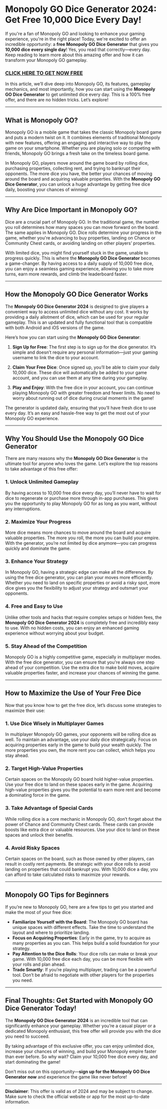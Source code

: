 # Monopoly GO Dice Generator 2024: Get Free 10,000 Dice Every Day!

If you're a fan of Monopoly GO and looking to enhance your gaming experience, you're in the right place! Today, we're excited to offer an incredible opportunity: a **free Monopoly GO Dice Generator** that gives you **10,000 dice every single day**! Yes, you read that correctly—every day. Keep reading to learn more about this amazing offer and how it can transform your Monopoly GO gameplay.

### [CLICK HERE TO GET NOW FREE](https://freeforyou.xyz/monopoly/go/)

In this article, we’ll dive deep into Monopoly GO, its features, gameplay mechanics, and most importantly, how you can start using the **Monopoly GO Dice Generator** to get unlimited dice every day. This is a 100% free offer, and there are no hidden tricks. Let’s explore!

---

## What is Monopoly GO?

Monopoly GO is a mobile game that takes the classic Monopoly board game and puts a modern twist on it. It combines elements of traditional Monopoly with new features, offering an engaging and interactive way to play the game on your smartphone. Whether you are playing solo or competing with friends, Monopoly GO brings a fresh take on the timeless board game.

In Monopoly GO, players move around the game board by rolling dice, purchasing properties, collecting rent, and trying to bankrupt their opponents. The more dice you have, the better your chances of moving around the board and acquiring valuable properties. With the **Monopoly GO Dice Generator**, you can unlock a huge advantage by getting free dice daily, boosting your chances of winning!

---

## Why Are Dice Important in Monopoly GO?

Dice are a crucial part of Monopoly GO. In the traditional game, the number you roll determines how many spaces you can move forward on the board. The same applies in Monopoly GO. Dice rolls determine your progress in the game, whether you're advancing to buy properties, landing on Chance or Community Chest cards, or avoiding landing on other players’ properties.

With limited dice, you might find yourself stuck in the game, unable to progress quickly. This is where the **Monopoly GO Dice Generator** becomes a game-changer. By having access to a daily supply of 10,000 free dice, you can enjoy a seamless gaming experience, allowing you to take more turns, earn more rewards, and climb the leaderboard faster.

---

## How the Monopoly GO Dice Generator Works

The **Monopoly GO Dice Generator 2024** is designed to give players a convenient way to access unlimited dice without any cost. It works by providing a daily allotment of dice, which can be used for your regular gameplay. This is an updated and fully functional tool that is compatible with both Android and iOS versions of the game.

Here’s how you can start using the **Monopoly GO Dice Generator**:

1. **Sign Up for Free**: The first step is to sign up for the dice generator. It’s simple and doesn’t require any personal information—just your gaming username to link the dice to your account.
   
2. **Claim Your Free Dice**: Once signed up, you’ll be able to claim your daily 10,000 dice. These dice will automatically be added to your game account, and you can use them at any time during your gameplay.

3. **Play and Enjoy**: With the free dice in your account, you can continue playing Monopoly GO with greater freedom and fewer limits. No need to worry about running out of dice during crucial moments in the game!

The generator is updated daily, ensuring that you’ll have fresh dice to use every day. It’s an easy and hassle-free way to get the most out of your Monopoly GO experience.

---

## Why You Should Use the Monopoly GO Dice Generator

There are many reasons why the **Monopoly GO Dice Generator** is the ultimate tool for anyone who loves the game. Let’s explore the top reasons to take advantage of this free offer:

### 1. **Unlock Unlimited Gameplay**
By having access to 10,000 free dice every day, you’ll never have to wait for dice to regenerate or purchase more through in-app purchases. This gives you the opportunity to play Monopoly GO for as long as you want, without any interruptions.

### 2. **Maximize Your Progress**
More dice means more chances to move around the board and acquire valuable properties. The more you roll, the more you can build your empire. With the generator, you’re not limited by dice anymore—you can progress quickly and dominate the game.

### 3. **Enhance Your Strategy**
In Monopoly GO, having a strategic edge can make all the difference. By using the free dice generator, you can plan your moves more efficiently. Whether you need to land on specific properties or avoid a risky spot, more dice gives you the flexibility to adjust your strategy and outsmart your opponents.

### 4. **Free and Easy to Use**
Unlike other tools and hacks that require complex setups or hidden fees, the **Monopoly GO Dice Generator 2024** is completely free and incredibly easy to use. With no hidden costs, you can enjoy an enhanced gaming experience without worrying about your budget.

### 5. **Stay Ahead of the Competition**
Monopoly GO is a highly competitive game, especially in multiplayer modes. With the free dice generator, you can ensure that you're always one step ahead of your competition. Use the extra dice to make bold moves, acquire valuable properties faster, and increase your chances of winning the game.

---

## How to Maximize the Use of Your Free Dice

Now that you know how to get the free dice, let’s discuss some strategies to maximize their use:

### 1. **Use Dice Wisely in Multiplayer Games**
In multiplayer Monopoly GO games, your opponents will be rolling dice as well. To maintain an advantage, use your daily dice strategically. Focus on acquiring properties early in the game to build your wealth quickly. The more properties you own, the more rent you can collect, which helps you stay ahead.

### 2. **Target High-Value Properties**
Certain spaces on the Monopoly GO board hold higher-value properties. Use your free dice to land on these spaces early in the game. Acquiring high-value properties gives you the potential to earn more rent and become a dominating force in the game.

### 3. **Take Advantage of Special Cards**
While rolling dice is a core mechanic in Monopoly GO, don’t forget about the power of Chance and Community Chest cards. These cards can provide boosts like extra dice or valuable resources. Use your dice to land on these spaces and unlock their benefits.

### 4. **Avoid Risky Spaces**
Certain spaces on the board, such as those owned by other players, can result in costly rent payments. Be strategic with your dice rolls to avoid landing on properties that could bankrupt you. With 10,000 dice a day, you can afford to take calculated risks to maximize your rewards.

---

## Monopoly GO Tips for Beginners

If you’re new to Monopoly GO, here are a few tips to get you started and make the most of your free dice:

- **Familiarize Yourself with the Board**: The Monopoly GO board has unique spaces with different effects. Take the time to understand the layout and where to prioritize landing.
- **Focus on Acquiring Properties**: Early in the game, try to acquire as many properties as you can. This helps build a solid foundation for your strategy.
- **Pay Attention to the Dice Rolls**: Your dice rolls can make or break your game. With 10,000 free dice each day, you can be more flexible with your rolls and plan ahead.
- **Trade Smartly**: If you’re playing multiplayer, trading can be a powerful tool. Don’t be afraid to negotiate with other players for the properties you need.

---

## Final Thoughts: Get Started with Monopoly GO Dice Generator Today!

The **Monopoly GO Dice Generator 2024** is an incredible tool that can significantly enhance your gameplay. Whether you’re a casual player or a dedicated Monopoly enthusiast, this free offer will provide you with the dice you need to succeed.

By taking advantage of this exclusive offer, you can enjoy unlimited dice, increase your chances of winning, and build your Monopoly empire faster than ever before. So why wait? Claim your 10,000 free dice every day, and start dominating the game!

Don’t miss out on this opportunity—**sign up for the Monopoly GO Dice Generator now** and experience the game like never before!

---

**Disclaimer**: This offer is valid as of 2024 and may be subject to change. Make sure to check the official website or app for the most up-to-date information.
